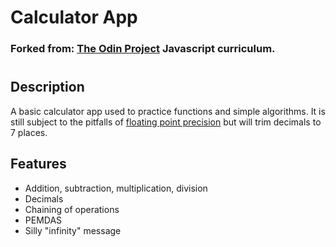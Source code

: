 # Calculator App

### Forked from: [The Odin Project](https://www.theodinproject.com) Javascript curriculum.
#

## Description

A basic calculator app used to practice functions and simple algorithms. It is still subject to the pitfalls of [floating point precision](https://www.w3schools.com/js/js_numbers.asp) but will trim decimals to 7 places.

## Features

* Addition, subtraction, multiplication, division
* Decimals
* Chaining of operations
* PEMDAS
* Silly "infinity" message
